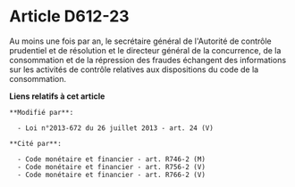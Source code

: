 # Article D612-23

Au moins une fois par an, le secrétaire général de l'Autorité de contrôle prudentiel et de résolution et le directeur général
de la concurrence, de la consommation et de la répression des fraudes échangent des informations sur les activités de
contrôle relatives aux dispositions du code de la consommation.

**Liens relatifs à cet article**

	**Modifié par**:

	  - Loi n°2013-672 du 26 juillet 2013 - art. 24 (V)

	**Cité par**:

	  - Code monétaire et financier - art. R746-2 (M)
	  - Code monétaire et financier - art. R756-2 (V)
	  - Code monétaire et financier - art. R766-2 (V)
